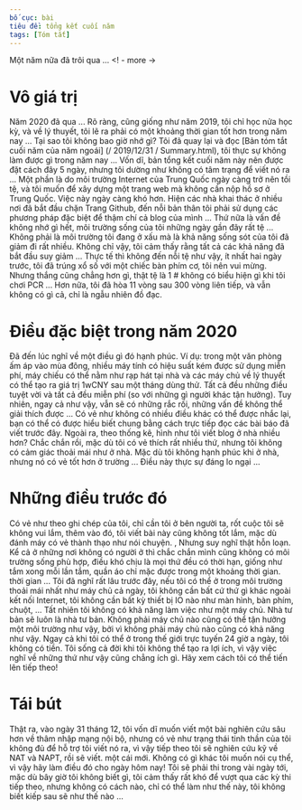 ```yaml
---
bố cục: bài
tiêu đề: tổng kết cuối năm
tags: [Tóm tắt]
---
```


Một năm nữa đã trôi qua ... <! - more ->

# Vô giá trị
Năm 2020 đã qua ... Rõ ràng, cũng giống như năm 2019, tôi chỉ học nửa học kỳ, và về lý thuyết, tôi lẽ ra phải có một khoảng thời gian tốt hơn trong năm nay ... Tại sao tôi không bao giờ nhớ gì?
Tôi đã quay lại và đọc [Bản tóm tắt cuối năm của năm ngoái] (/ 2019/12/31 / Summary.html), tôi thực sự không làm được gì trong năm nay ...
Vốn dĩ, bản tổng kết cuối năm này nên được đặt cách đây 5 ngày, nhưng tôi dường như không có tâm trạng để viết nó ra ... Một phần là do môi trường Internet của Trung Quốc ngày càng trở nên tồi tệ, và tôi muốn để xây dựng một trang web mà không cần nộp hồ sơ ở Trung Quốc. Việc này ngày càng khó hơn. Hiện các nhà khai thác ở nhiều nơi đã bắt đầu chặn Trang Github, đến nỗi bản thân tôi phải sử dụng các phương pháp đặc biệt để thậm chí cả blog của mình ...
Thứ nữa là vấn đề không nhớ gì hết, môi trường sống của tôi những ngày gần đây rất tệ ... Không phải là môi trường tôi đang ở xấu mà là khả năng sống sót của tôi đã giảm đi rất nhiều. Không chỉ vậy, tôi cảm thấy rằng tất cả các khả năng đã bắt đầu suy giảm ...
Thực tế thì không đến nỗi tệ như vậy, ít nhất hai ngày trước, tôi đã trúng xổ số với một chiếc bàn phím cơ, tôi nên vui mừng. Nhưng thắng cũng chẳng hơn gì, thật tệ là 1 # không có biểu hiện gì khi tôi chơi PCR ... Hơn nữa, tôi đã hòa 11 vòng sau 300 vòng liên tiếp, và vẫn không có gì cả, chỉ là ngẫu nhiên đồ đạc.

# Điều đặc biệt trong năm 2020
Đã đến lúc nghĩ về một điều gì đó hạnh phúc.
Ví dụ: trong một văn phòng ấm áp vào mùa đông, nhiều máy tính có hiệu suất kém được sử dụng miễn phí, máy chiếu có thể nằm như rạp hát tại nhà và các máy chủ về lý thuyết có thể tạo ra giá trị 1wCNY sau một tháng dùng thử. Tất cả đều những điều tuyệt vời và tất cả đều miễn phí (so với những gì người khác tận hưởng). Tuy nhiên, ngay cả như vậy, vẫn sẽ có những rắc rối, những vấn đề không thể giải thích được ...
Có vẻ như không có nhiều điều khác có thể được nhắc lại, bạn có thể có được hiểu biết chung bằng cách trực tiếp đọc các bài báo đã viết trước đây. Ngoài ra, theo thống kê, hình như tôi viết blog ở nhà nhiều hơn? Chắc chắn rồi, mặc dù tôi có vẻ thích rất nhiều thứ, nhưng tôi không có cảm giác thoải mái như ở nhà. Mặc dù tôi không hạnh phúc khi ở nhà, nhưng nó có vẻ tốt hơn ở trường ... Điều này thực sự đáng lo ngại ...

# Những điều trước đó
Có vẻ như theo ghi chép của tôi, chỉ cần tôi ở bên người ta, rốt cuộc tôi sẽ không vui lắm, thêm vào đó, tôi viết bài này cũng không tốt lắm, mặc dù đánh máy có vẻ thành thạo như nói chuyện. , Nhưng suy nghĩ thật hỗn loạn.
Kể cả ở những nơi không có người ở thì chắc chắn mình cũng không có môi trường sống phù hợp, điều khó chịu là mọi thứ đều có thời hạn, giống như tắm xong mỗi lần tắm, quần áo chỉ mặc được trong một khoảng thời gian. thời gian ... Tôi đã nghĩ rất lâu trước đây, nếu tôi có thể ở trong môi trường thoải mái nhất như máy chủ cả ngày, tôi không cần bất cứ thứ gì khác ngoài kết nối Internet, tôi không cần bất kỳ thiết bị IO nào như màn hình, bàn phím, chuột, ...
Tất nhiên tôi không có khả năng làm việc như một máy chủ. Nhà tư bản sẽ luôn là nhà tư bản. Không phải máy chủ nào cũng có thể tận hưởng một môi trường như vậy, bởi vì không phải máy chủ nào cũng có khả năng như vậy. Ngay cả khi tôi có thể ở trong thế giới trực tuyến 24 giờ a ngày, tôi không có tiền. Tôi sống cả đời khi tôi không thể tạo ra lợi ích, vì vậy việc nghĩ về những thứ như vậy cũng chẳng ích gì. Hãy xem cách tôi có thể tiến lên tiếp theo!

# Tái bút
Thật ra, vào ngày 31 tháng 12, tôi vốn dĩ muốn viết một bài nghiên cứu sâu hơn về thâm nhập mạng nội bộ, nhưng có vẻ như trạng thái tinh thần của tôi không đủ để hỗ trợ tôi viết nó ra, vì vậy tiếp theo tôi sẽ nghiên cứu kỹ về NAT và NAPT, rồi sẽ viết. một cái mới.
Không có gì khác tôi muốn nói cụ thể, vì vậy hãy làm điều đó cho ngày hôm nay! Tôi sẽ phải thi trong vài ngày tới, mặc dù bây giờ tôi không biết gì, tôi cảm thấy rất khó để vượt qua các kỳ thi tiếp theo, nhưng không có cách nào, chỉ có thể làm như thế này, tôi không biết kiếp sau sẽ như thế nào ...

